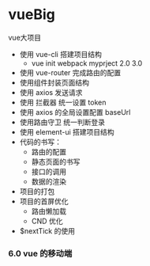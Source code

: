 # vueBig
vue大项目
- 使用 vue-cli 搭建项目结构
  - vue init webpack myprject  2.0  3.0
- 使用 vue-router 完成路由的配置
- 使用组件封装页面结构
- 使用 axios 发送请求
- 使用 拦截器 统一设置 token
- 使用 axios 的全局设置配置 baseUrl
- 使用路由守卫 统一判断登录
- 使用 element-ui 搭建项目结构
- 代码的书写：
  - 路由的配置
  - 静态页面的书写
  - 接口的调用
  - 数据的渲染
- 项目的打包
- 项目的首屏优化
  - 路由懒加载
  - CND 优化
- $nextTick 的使用

### 6.0 vue 的移动端

